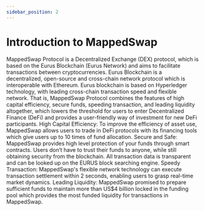 ```yaml
---
sidebar_position: 2
---
```

# Introduction to MappedSwap


MappedSwap Protocol is a Decentralized Exchange (DEX) protocol, which is based on the Eurus Blockchain (Eurus Network) and aims to facilitate transactions between cryptocurrencies.
Eurus Blockchain is a decentralized, open-source and cross-chain network protocol which is interoperable with Ethereum. Eurus blockchain is based on Hyperledger technology, with leading cross-chain transaction speed and flexible network. That is, MappedSwap Protocol combines the features of high capital efficiency, secure funds, speeding transaction, and leading liquidity altogether, which lowers the threshold for users to enter Decentralized Finance (DeFi) and provides a user-friendly way of investment for new DeFi participants.
High Capital Efficiency: To improve the efficiency of asset use, MappedSwap allows users to trade in DeFi protocols with its financing tools which give users up to 10 times of fund allocation.
Secure and Safe: MappedSwap provides high level protection of your funds through smart contracts. Users don’t have to trust their funds to anyone, while still obtaining security from the blockchain. All transaction data is transparent and can be looked up on the EURUS block searching engine.
Speedy Transaction: MappedSwap's flexible network technology can execute transaction settlement within 2 seconds, enabling users to grasp real-time market dynamics.
Leading Liquidity: MappedSwap promised to prepare sufficient funds to maintain more than US$4 billion locked in the funding pool which provides the most funded liquidity for transactions in MappedSwap.